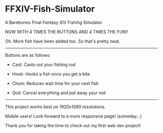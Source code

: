 # FFXIV-Fish-Simulator
A Barebones Final Fantasy XIV Fishing Simulator

NOW WITH 4 TIMES THE BUTTONS AND 4 TIMES THE FUN!!

Oh. More fish have been added too. So that's pretty neat.

-----------------------------------------------
Buttons are as follows:

- Cast: Casts out your fishing rod

- Hook: Hooks a fish once you get a bite

- Chum: Reduces wait time for your next fish

- Quit: Cancel everything and put away your rod

-----------------------------------------------
This project works best on 1920x1080 resolutions. 

Mobile users! Look forward to a more responsive page! (someday...)

Thank you for taking the time to check out my first web dev project!

